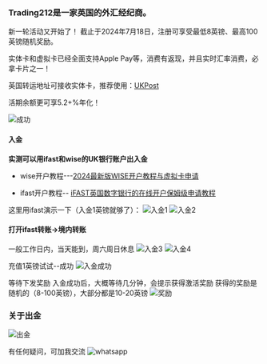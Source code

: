  

### Trading212是一家英国的外汇经纪商。
 
新一轮活动又开始了！
截止于2024年7月18日，注册可享受最低8英镑、最高100英镑随机奖励。

实体卡和虚拟卡已经全面支持Apple Pay等，消费有返现，并且实时汇率消费，必拿卡片之一！

英国转运地址可接收实体卡，推荐使用：[UKPost](https://client.ipostalmail.net/Signup?Referrer=REF118018)

活期余额更可享5.2+%年化！

![成功](https://static.66yun.cn/trading212/212-19.png)

#### 入金
**实测可以用ifast和wise的UK银行账户出入金**

- wise开户教程---[2024最新版WISE开户教程与虚拟卡申请](https://kk.66yun.cn/post/10.html)

-  ifast开户教程-- [iFAST英国数字银行的在线开户保姆级申请教程](https://kk.66yun.cn/post/8.html)

这里用ifast演示一下（入金1英镑就够了）：
![入金1](https://static.66yun.cn/trading212/212-20.png)
![入金2](https://static.66yun.cn/trading212/212-21.png)

#### 打开ifast转账→境内转账
一般工作日内，当天能到，周六周日休息
![入金3](https://static.66yun.cn/trading212/212-22.png)
![入金4](https://static.66yun.cn/trading212/212-23.png)

充值1英镑试试--成功
![入金成功](https://static.66yun.cn/trading212/212-24.png)

等待下发奖励
入金成功后，大概等待几分钟，会提示获得激活奖励
获得的奖励是随机的（8-100英镑），大部分都是10-20英镑 
![奖励](https://static.66yun.cn/trading212/212-25.png)

### 关于出金
![出金](https://static.66yun.cn/trading212/212-26.png)


有任何疑问，可加我交流
![whatsapp](https://static.66yun.cn/trading212/212-27.png)

